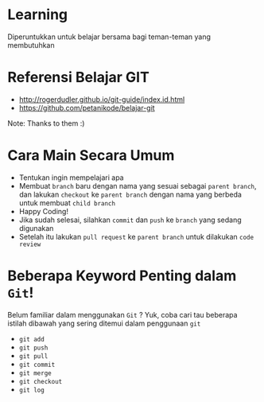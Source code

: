# Learning
Diperuntukkan untuk belajar bersama bagi teman-teman yang membutuhkan

# Referensi Belajar GIT
- http://rogerdudler.github.io/git-guide/index.id.html
- https://github.com/petanikode/belajar-git

Note: Thanks to them :)

# Cara Main Secara Umum
- Tentukan ingin mempelajari apa
- Membuat `branch` baru dengan nama yang sesuai sebagai `parent branch`, dan lakukan `checkout` ke `parent branch` dengan nama yang berbeda untuk membuat `child branch` 
- Happy Coding!
- Jika sudah selesai, silahkan `commit` dan `push` ke `branch` yang sedang digunakan
- Setelah itu lakukan `pull request` ke `parent branch` untuk dilakukan `code review`

# Beberapa Keyword Penting dalam `Git`!
Belum familiar dalam menggunakan `Git` ? Yuk, coba cari tau beberapa istilah dibawah yang sering ditemui dalam penggunaan `git`
- `git add`
- `git push`
- `git pull`
- `git commit`
- `git merge`
- `git checkout`
- `git log`
